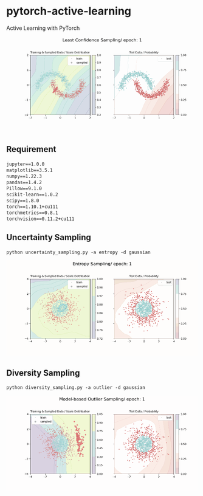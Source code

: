 # pytorch-active-learning

Active Learning with PyTorch

![](./results/moons/least/moons_least.gif)

## Requirement

```
jupyter==1.0.0
matplotlib==3.5.1
numpy==1.22.3
pandas==1.4.2
Pillow==9.1.0
scikit-learn==1.0.2
scipy==1.8.0
torch==1.10.1+cu111
torchmetrics==0.8.1
torchvision==0.11.2+cu111
```

## Uncertainty Sampling

```
python uncertainty_sampling.py -a entropy -d gaussian
```

![](./results/gaussian/entropy/gaussian_entropy.gif)

## Diversity Sampling

```
python diversity_sampling.py -a outlier -d gaussian
```

![](./results/gaussian/outlier/gaussian_outlier.gif)
